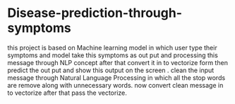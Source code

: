 # Disease-prediction-through-symptoms
this project is based on Machine learning model in which user type their symptoms and model take this symptoms as out put and processing this message through NLP concept after that convert it in to vectorize form then predict the out put and show this output on the screen .
clean the input message through Natural Language Processing in which all the stop words are remove along with unnecessary words.
now convert clean message in to vectorize
after that pass the vectorize.
